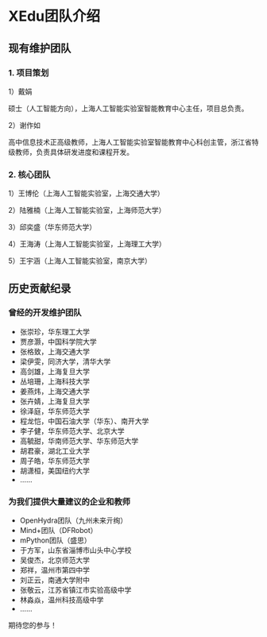 # XEdu团队介绍

## 现有维护团队

### 1. 项目策划

1）戴娟 

硕士（人工智能方向），上海人工智能实验室智能教育中心主任，项目总负责。 

2）谢作如 

高中信息技术正高级教师，上海人工智能实验室智能教育中心科创主管，浙江省特级教师，负责具体研发进度和课程开发。 

### 2. 核心团队

1）王博伦（上海人工智能实验室，上海交通大学）

2）陆雅楠（上海人工智能实验室，上海师范大学）

3）邱奕盛（华东师范大学）

4）王海涛（上海人工智能实验室，上海理工大学）

5）王宇涵（上海人工智能实验室，南京大学）


## 历史贡献纪录

### 曾经的开发维护团队

- 张崇珍，华东理工大学
- 贾彦灏，中国科学院大学
- 张格致，上海交通大学
- 梁伊雯，同济大学，清华大学
- 高剑雄，上海复旦大学
- 丛培珊，上海科技大学
- 姜燕炜，上海交通大学
- 张卉婧，上海复旦大学
- 徐泽庭，华东师范大学
- 程龙恺，中国石油大学（华东）、南开大学
- 李子健，华东师范大学、北京大学
- 高毓甜，华南师范大学、华东师范大学
- 胡君豪，湖北工业大学
- 周子皓，华东师范大学
- 胡潇桓，美国纽约大学
- …… 

### 为我们提供大量建议的企业和教师

- OpenHydra团队（九州未来亓绚）
- Mind+团队（DFRobot）
- mPython团队（盛思）
- 于方军，山东省淄博市山头中心学校
- 吴俊杰，北京师范大学
- 郑祥，温州市第四中学
- 刘正云，南通大学附中
- 张敬云，江苏省镇江市实验高级中学
- 林淼焱，温州科技高级中学
- …… 

期待您的参与！
